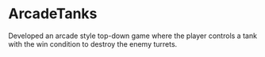 # ArcadeTanks
Developed an arcade style top-down game where the player controls a tank with the win condition to destroy the enemy turrets.
